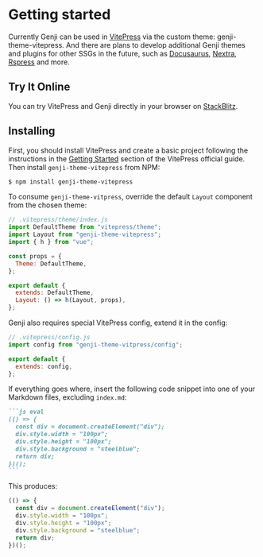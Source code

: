 # Getting started

Currently Genji can be used in [VitePress](https://vitepress.dev/) via the custom theme: genji-theme-vitepress. And there are plans to develop additional Genji themes and plugins for other SSGs in the future, such as [Docusaurus](https://docusaurus.io/), [Nextra](https://nextra.site/), [Rspress](https://rspress.dev/) and more.

## Try It Online

You can try VitePress and Genji directly in your browser on [StackBlitz](https://stackblitz.com/edit/vite-p5brzc?file=package.json).

## Installing

First, you should install VitePress and create a basic project following the instructions in the [Getting Started](https://vitepress.dev/guide/getting-started) section of the VitePress official guide. Then install `genji-theme-vitepress` from NPM:

```bash
$ npm install genji-theme-vitepress
```

To consume `genji-theme-vitpress`, override the default `Layout` component from the chosen theme:

```js
// .vitepress/theme/index.js
import DefaultTheme from "vitepress/theme";
import Layout from "genji-theme-vitepress";
import { h } from "vue";

const props = {
  Theme: DefaultTheme,
};

export default {
  extends: DefaultTheme,
  Layout: () => h(Layout, props),
};
```

Genji also requires special VitePress config, extend it in the config:

```js
// .vitepress/config.js
import config from "genji-theme-vitpress/config";

export default {
  extends: config,
};
```

If everything goes where, insert the following code snippet into one of your Markdown files, excluding `index.md`:

````md
```js eval
(() => {
  const div = document.createElement("div");
  div.style.width = "100px";
  div.style.height = "100px";
  div.style.background = "steelblue";
  return div;
})();
```
````

This produces:

```js eval
(() => {
  const div = document.createElement("div");
  div.style.width = "100px";
  div.style.height = "100px";
  div.style.background = "steelblue";
  return div;
})();
```
